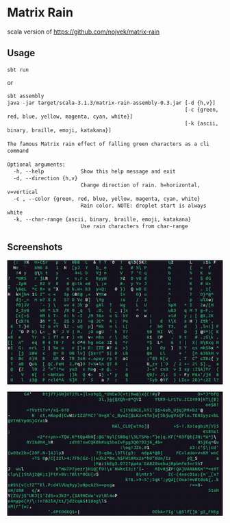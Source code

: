 # Matrix Rain
scala version of https://github.com/nojvek/matrix-rain

## Usage
```
sbt run
```
or
```
sbt assembly
java -jar target/scala-3.1.3/matrix-rain-assembly-0.3.jar [-d {h,v}]
                                                          [-c {green, red, blue, yellow, magenta, cyan, white}]
                                                          [-k {ascii, binary, braille, emoji, katakana}] 
        
The famous Matrix rain effect of falling green characters as a cli command

Optional arguments:
  -h, --help            Show this help message and exit
  -d, --direction {h,v}
                        Change direction of rain. h=horizontal, v=vertical
  -c , --color {green, red, blue, yellow, magenta, cyan, white}
                        Rain color. NOTE: droplet start is always white
  -k, --char-range {ascii, binary, braille, emoji, katakana}
                        Use rain characters from char-range
```

## Screenshots

![Vertical Matrix](./screenshots/v.gif)

![Horizontal Matrix](./screenshots/h.gif)